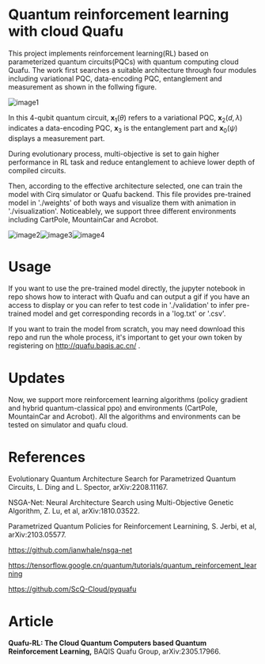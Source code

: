 # Quantum reinforcement learning with cloud Quafu
This project implements reinforcement learning(RL) based on parameterized quantum circuits(PQCs) with quantum computing cloud Quafu. The work first searches a suitable architecture through four modules including variational PQC, data-encoding PQC, entanglement and measurement as shown in the follwing figure.

![image1](https://github.com/enchanted123/quantum-RL-with-quafu/blob/main/img/4modules.png)

In this 4-qubit quantum circuit, $\mathbf{x}_1(\theta)$ refers to a variational PQC, $\mathbf{x}_2(d, \lambda)$ indicates a data-encoding PQC, $\mathbf{x}_3$ is the entanglement part and $\mathbf{x}_0(\psi)$ displays a measurement part. 

During evolutionary process, multi-objective is set to gain higher performance in RL task and reduce entanglement to achieve lower depth of compiled circuits.

Then, according to the effective architecture selected, one can train the model with Cirq simulator or Quafu backend. This file provides pre-trained model in './weights' of both ways and visualize them with animation in './visualization'. Noticeablely, we support three different environments including CartPole, MountainCar and Acrobot.

![image2](https://github.com/enchanted123/quantum-RL-with-quafu/blob/main/img/gym_CartPole_96.gif)![image3](https://github.com/enchanted123/quantum-RL-with-quafu/blob/main/img/gym_MC_PPO.gif)![image4](https://github.com/enchanted123/quantum-RL-with-quafu/blob/main/img/gym_AB_PPO.gif)

# Usage
If you want to use the pre-trained model directly, the jupyter notebook in repo shows how to interact with Quafu and can output a gif if you have an access to display or you can refer to test code in './validation' to infer pre-trained model and get corresponding records in a 'log.txt' or '.csv'.

If you want to train the model from scratch, you may need download this repo and run the whole process, it's important to get your own token by registering on http://quafu.baqis.ac.cn/ .

# Updates

Now, we support more reinforcement learning algorithms (policy gradient and hybrid quantum-classical ppo) and environments (CartPole, MountainCar and Acrobot). All the algorithms and environments can be tested on simulator and quafu cloud.

# References
Evolutionary Quantum Architecture Search for Parametrized Quantum Circuits, L. Ding and L. Spector, arXiv:2208.11167.

NSGA-Net: Neural Architecture Search using Multi-Objective Genetic Algorithm, Z. Lu, et al, arXiv:1810.03522.

Parametrized Quantum Policies for Reinforcement Learnining, S. Jerbi, et al, arXiv:2103.05577.

https://github.com/ianwhale/nsga-net

https://tensorflow.google.cn/quantum/tutorials/quantum_reinforcement_learning

https://github.com/ScQ-Cloud/pyquafu

# Article

**Quafu-RL: The Cloud Quantum Computers based Quantum Reinforcement Learning,** BAQIS Quafu Group, arXiv:2305.17966.
